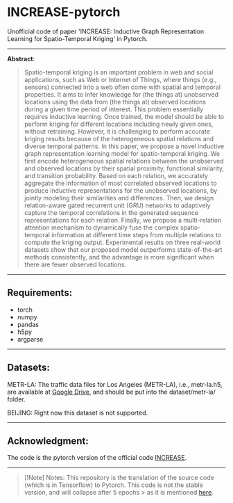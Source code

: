 # INCREASE-pytorch

Unofficial code of paper 'INCREASE: Inductive Graph Representation Learning for Spatio-Temporal Kriging' in Pytorch.

---

**Abstract**:
> Spatio-temporal kriging is an important problem in web and social applications, such as Web or Internet of Things, where things (e.g., sensors) connected into a web often come with spatial and temporal properties. It aims to infer knowledge for (the things at) unobserved locations using the data from (the things at) observed locations during a given time period of interest. This problem essentially requires inductive learning. Once trained, the model should be able to perform kriging for different locations including newly given ones, without retraining. However, it is challenging to perform accurate kriging results because of the heterogeneous spatial relations and diverse temporal patterns. In this paper, we propose a novel inductive graph representation learning model for spatio-temporal kriging. We first encode heterogeneous spatial relations between the unobserved and observed locations by their spatial proximity, functional similarity, and transition probability. Based on each relation, we accurately aggregate the information of most correlated observed locations to produce inductive representations for the unobserved locations, by jointly modeling their similarities and differences. Then, we design relation-aware gated recurrent unit (GRU) networks to adaptively capture the temporal correlations in the generated sequence representations for each relation. Finally, we propose a multi-relation attention mechanism to dynamically fuse the complex spatio-temporal information at different time steps from multiple relations to compute the kriging output. Experimental results on three real-world datasets show that our proposed model outperforms state-of-the-art methods consistently, and the advantage is more significant when there are fewer observed locations. 

---

## Requirements:
+ torch
+ numpy
+ pandas
+ h5py
+ argparse

---

## Datasets:
METR-LA: The traffic data files for Los Angeles (METR-LA), i.e., metr-la.h5, are available at [Google Drive](https://drive.google.com/drive/folders/10FOTa6HXPqX8Pf5WRoRwcFnW9BrNZEIX), and should be put into the dataset/metr-la/ folder.

BEIJING: Right now this dataset is not supported.

---

## Acknowledgment:
The code is the pytorch version of the official code [INCREASE](https://github.com/zhengchuanpan/INCREASE/tree/main).

---

> [!Note] Notes:
> This repository is the translation of the source code (which is in Tensorflow) to Pytorch. This code is not the stable version, and will collapse after 5 epochs > as it is mentioned [here](https://github.com/zhengchuanpan/INCREASE/issues/2).



